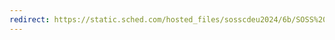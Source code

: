 ```yaml
---
redirect: https://static.sched.com/hosted_files/sosscdeu2024/6b/SOSS%20Community%20Day%20Europe%20-%20Enforcing%20Organization%20Policies%20with%20Enterprise%20Contract%20-%20Zoran%20Regvart.pdf
---
```

